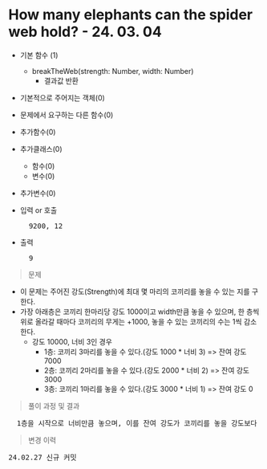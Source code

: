 # How many elephants can the spider web hold? - 24. 03. 04

- 기본 함수 (1)
  - breakTheWeb(strength: Number, width: Number)
    - 결과값 반환
- 기본적으로 주어지는 객체(0)
- 문제에서 요구하는 다른 함수(0)
- 추가함수(0)
- 추가클래스(0)
  - 함수(0)
  - 변수(0)
- 추가변수(0)

- 입력 or 호출
  <pre>
    9200, 12
  </pre>
 
- 출력
  <pre>
    9
  </pre>

> 문제
  - 이 문제는 주어진 강도(Strength)에 최대 몇 마리의 코끼리를 놓을 수 있는 지를 구한다.
  - 가장 아래층은 코끼리 한마리당 강도 1000이고 width만큼 놓을 수 있으며, 한 층씩 위로 올라갈 때마다 코끼리의 무게는 +1000, 놓을 수 있는 코끼리의 수는 1씩 감소한다.
    - 강도 10000, 너비 3인 경우
      - 1층: 코끼리 3마리를 놓을 수 있다.(강도 1000 * 너비 3) => 잔여 강도 7000
      - 2층: 코끼리 2마리를 놓을 수 있다.(강도 2000 * 너비 2) => 잔여 강도 3000
      - 3층: 코끼리 1마리를 놓을 수 있다.(강도 3000 * 너비 1) => 잔여 강도 0

> 풀이 과정 및 결과
<pre>
  1층을 시작으로 너비만큼 놓으며, 이를 잔여 강도가 코끼리를 놓을 강도보다 낮아질 때까지 반복하여 놓은 코끼리 수를 구한다.
</pre>

>변경 이력
<pre>
24.02.27 신규 커밋
</pre>